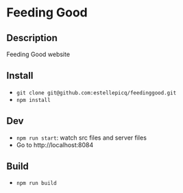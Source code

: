 # Feeding Good

## Description

Feeding Good website

## Install

* `git clone git@github.com:estellepicq/feedinggood.git`
* `npm install`

## Dev

* `npm run start`: watch src files and server files
* Go to http://localhost:8084

## Build

* `npm run build`
